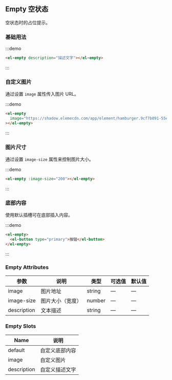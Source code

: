 ## Empty 空状态

空状态时的占位提示。

### 基础用法

:::demo

```html
<el-empty description="描述文字"></el-empty>
```

:::

### 自定义图片

通过设置 `image` 属性传入图片 URL。

:::demo

```html
<el-empty
  image="https://shadow.elemecdn.com/app/element/hamburger.9cf7b091-55e9-11e9-a976-7f4d0b07eef6.png"
></el-empty>
```

:::

### 图片尺寸

通过设置 `image-size` 属性来控制图片大小。

:::demo

```html
<el-empty :image-size="200"></el-empty>
```

:::

### 底部内容

使用默认插槽可在底部插入内容。

:::demo

```html
<el-empty>
  <el-button type="primary">按钮</el-button>
</el-empty>
```

:::

### Empty Attributes

| 参数        | 说明             | 类型   | 可选值 | 默认值 |
| ----------- | ---------------- | ------ | ------ | ------ |
| image       | 图片地址         | string | —      | —      |
| image-size  | 图片大小（宽度） | number | —      | —      |
| description | 文本描述         | string | —      | —      |

### Empty Slots

| Name        | 说明           |
| ----------- | -------------- |
| default     | 自定义底部内容 |
| image       | 自定义图片     |
| description | 自定义描述文字 |

